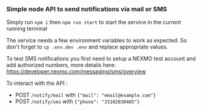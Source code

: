 ### Simple node API to send notifications via mail or SMS

Simply run `npm i` then `npm run start` to start the service in the current running terminal

The service needs a few environment variables to work as expected. So don't forget to `cp .env.dev .env` and replace appropriate values.

To test SMS notifications you first need to setup a NEXMO test account and add authorized numbers, more details here: https://developer.nexmo.com/messaging/sms/overview

To interact with the API :
* POST `/notify/mail` with `{"mail": "email@example.com"}`
* POST `/notify/sms` with `{"phone": "33102030405"}` 